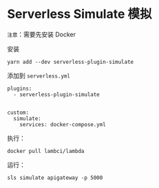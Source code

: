 Serverless Simulate 模拟
===

``注意``：需要先安装  Docker


安装

```
yarn add --dev serverless-plugin-simulate
```

添加到 ``serverless.yml``

```
plugins:
  - serverless-plugin-simulate


custom:
  simulate:
    services: docker-compose.yml
```

执行：

```
docker pull lambci/lambda
```

运行：

```
sls simulate apigateway -p 5000
```


